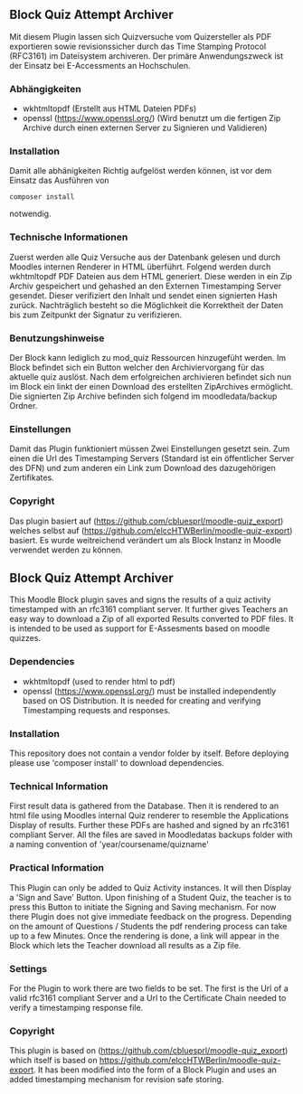 ## Block Quiz Attempt Archiver
Mit diesem Plugin lassen sich Quizversuche vom Quizersteller als PDF exportieren sowie revisionssicher durch das Time Stamping Protocol (RFC3161) im Dateisystem archiveren. Der primäre Anwendungszweck ist der Einsatz bei E-Accessments an Hochschulen.

### Abhängigkeiten
- wkhtmltopdf (Erstellt aus HTML Dateien PDFs)
- openssl (https://www.openssl.org/) (Wird benutzt um die fertigen Zip Archive durch einen externen Server zu Signieren und Validieren)

### Installation
Damit alle abhänigkeiten Richtig aufgelöst werden können, ist vor dem Einsatz das Ausführen von 
```
composer install
```
notwendig.

### Technische Informationen
Zuerst werden alle Quiz Versuche aus der Datenbank gelesen und durch Moodles internen Renderer in HTML überführt. Folgend werden durch wkhtmltopdf PDF Dateien aus dem HTML generiert. Diese werden in ein Zip Archiv gespeichert und gehashed an den Externen Timestamping Server gesendet. Dieser verifiziert den Inhalt und sendet einen signierten Hash zurück. Nachträglich besteht so die Möglichkeit die Korrektheit der Daten bis zum Zeitpunkt der Signatur zu verifizieren.

### Benutzungshinweise
Der Block kann lediglich zu mod_quiz Ressourcen hinzugefüht werden. Im Block befindet sich ein Button welcher den Archiviervorgang für das aktuelle quiz auslöst. Nach dem erfolgreichen archivieren befindet sich nun im Block ein linkt der einen Download des erstellten ZipArchives ermöglicht. Die signierten Zip Archive befinden sich folgend im moodledata/backup Ordner.

### Einstellungen 
Damit das Plugin funktioniert müssen Zwei Einstellungen gesetzt sein. Zum einen die Url des Timestamping Servers (Standard ist ein öffentlicher Server des DFN) und zum anderen ein Link zum Download des dazugehörigen Zertifikates.

### Copyright
Das plugin basiert auf (https://github.com/cbluesprl/moodle-quiz_export) welches selbst auf (https://github.com/elccHTWBerlin/moodle-quiz-export) basiert. Es wurde weitreichend verändert um als Block Instanz in Moodle verwendet werden zu können. 

## Block Quiz Attempt Archiver

This Moodle Block plugin saves and signs the results of a quiz activity timestamped with an rfc3161 compliant server. It further gives Teachers an easy way to download a Zip of all exported Results converted to PDF files. It is intended to be used as support for E-Assesments based on moodle quizzes.

### Dependencies
- wkhtmltopdf (used to render html to pdf)
- openssl (https://www.openssl.org/) must be installed independently based on OS Distribution. It is needed for creating and verifying Timestamping requests and responses.

### Installation
This repository does not contain a vendor folder by itself. Before deploying please use 'composer install' to download dependencies.

### Technical Information
First result data is gathered from the Database. Then it is rendered to an html file using Moodles internal Quiz renderer to resemble the Applications Display of results. Further these PDFs are hashed and signed by an rfc3161 compliant Server. All the files are saved in Moodledatas backups folder with a naming convention of 'year/coursename/quizname'

### Practical Information
This Plugin can only be added to Quiz Activity instances. It will then Display a 'Sign and Save' Button. Upon finishing of a Student Quiz, the teacher is to press this Button to initiate the Signing and Saving mechanism. For now there Plugin does not give immediate feedback on the progress. Depending on the amount of Questions / Students the pdf rendering process can take up to a few Minutes. Once the rendering is done, a link will appear in the Block which lets the Teacher download all results as a Zip file.

### Settings
For the Plugin to work there are two fields to be set. The first is the Url of a valid rfc3161 compliant Server and a Url to the Certificate Chain needed to verify a timestamping response file.

### Copyright
This plugin is based on (https://github.com/cbluesprl/moodle-quiz_export) which itself is
based on https://github.com/elccHTWBerlin/moodle-quiz-export. It has been modified into the form of a Block Plugin
and uses an added timestamping mechanism for revision safe storing.
